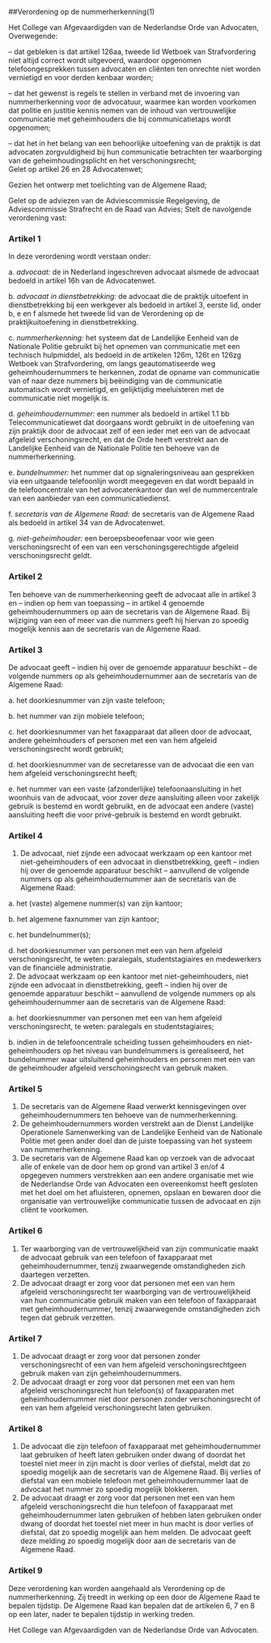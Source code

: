 <meta http-equiv='Content-Type' content='text/html; charset=utf-8' />

##Verordening op de nummerherkenning(1)

Het College van Afgevaardigden van de Nederlandse Orde van Advocaten,  
Overwegende:

– dat gebleken is dat artikel 126aa, tweede lid Wetboek van Strafvordering niet altijd correct wordt uitgevoerd, waardoor opgenomen telefoongesprekken tussen advocaten en cliënten ten onrechte niet worden vernietigd en voor derden kenbaar worden;  

– dat het gewenst is regels te stellen in verband met de invoering van nummerherkenning voor de advocatuur, waarmee kan worden voorkomen dat politie en justitie kennis nemen van de inhoud van vertrouwelijke communicatie met geheimhouders die bij communicatietaps wordt opgenomen;  

– dat het in het belang van een behoorlijke uitoefening van de praktijk is dat advocaten zorgvuldigheid bij hun communicatie betrachten ter waarborging van de geheimhoudingsplicht en het verschoningsrecht;   
Gelet op artikel 26 en 28 Advocatenwet;

Gezien het ontwerp met toelichting van de Algemene Raad;

Gelet op de adviezen van de Adviescommissie Regelgeving, de Adviescommissie Strafrecht en de Raad van Advies;
Stelt de navolgende verordening vast:    

### Artikel  1  

In deze verordening wordt verstaan onder: 

a.  *advocaat:* de in Nederland ingeschreven advocaat alsmede de advocaat bedoeld in artikel 16h van de Advocatenwet.  

b.  *advocaat in dienstbetrekking:* de advocaat die de praktijk uitoefent in dienstbetrekking bij een werkgever als bedoeld in artikel 3, eerste lid, onder b, e en f alsmede het tweede lid van de Verordening op de praktijkuitoefening in dienstbetrekking.  

c.  *nummerherkenning:*  het systeem dat de Landelijke Eenheid van de Nationale Politie gebruikt bij het opnemen van communicatie met een technisch hulpmiddel, als bedoeld in de artikelen 126m, 126t en 126zg Wetboek van Strafvordering, om langs geautomatiseerde weg geheimhoudernummers te herkennen, zodat de opname van communicatie van of naar deze nummers bij beëindiging van de communicatie automatisch wordt vernietigd, en gelijktijdig meeluisteren met de communicatie niet mogelijk is.  

d.  *geheimhoudernummer:*  een nummer als bedoeld in artikel 1.1 bb Telecommunicatiewet dat doorgaans wordt gebruikt in de uitoefening van zijn praktijk door de advocaat zelf of een ieder met een van de advocaat afgeleid verschoningsrecht, en dat de Orde heeft verstrekt aan de Landelijke Eenheid van de Nationale Politie ten behoeve van de nummerherkenning.  

e.  *bundelnummer:* het nummer dat op signaleringsniveau aan gesprekken via een uitgaande telefoonlijn wordt meegegeven en dat wordt bepaald in de telefooncentrale van het advocatenkantoor dan wel de nummercentrale van een aanbieder van een communicatiedienst.  

f.  *secretaris van de Algemene Raad:* de secretaris van de Algemene Raad als bedoeld in artikel 34 van de Advocatenwet.  

g.  *niet-geheimhouder:* een beroepsbeoefenaar voor wie geen verschoningsrecht of een van een verschoningsgerechtigde afgeleid verschoningsrecht geldt.   

### Artikel  2  

Ten behoeve van de nummerherkenning geeft de advocaat alle in artikel 3 en – indien op hem van toepassing – in artikel 4 genoemde geheimhoudernummers op aan de secretaris van de Algemene Raad. Bij wijziging van een of meer van die nummers geeft hij hiervan zo spoedig mogelijk kennis aan de secretaris van de Algemene Raad. 

### Artikel  3  

De advocaat geeft – indien hij over de genoemde apparatuur beschikt – de volgende nummers op als geheimhoudernummer aan de secretaris van de Algemene Raad: 

a. het doorkiesnummer van zijn vaste telefoon;  

b. het nummer van zijn mobiele telefoon;  

c. het doorkiesnummer van het faxapparaat dat alleen door de advocaat, andere geheimhouders of personen met een van hem afgeleid verschoningsrecht wordt gebruikt;  

d. het doorkiesnummer van de secretaresse van de advocaat die een van hem afgeleid verschoningsrecht heeft;  

e. het nummer van een vaste (afzonderlijke) telefoonaansluiting in het woonhuis van de advocaat, voor zover deze aansluiting alleen voor zakelijk gebruik is bestemd en wordt gebruikt, en de advocaat een andere (vaste) aansluiting heeft die voor privé-gebruik is bestemd en wordt gebruikt.   

### Artikel  4  

1.  De advocaat, niet zijnde een advocaat werkzaam op een kantoor met niet-geheimhouders of een advocaat in dienstbetrekking, geeft – indien hij over de genoemde apparatuur beschikt – aanvullend de volgende nummers op als geheimhoudernummer aan de secretaris van de Algemene Raad: 

a. het (vaste) algemene nummer(s) van zijn kantoor;  

b. het algemene faxnummer van zijn kantoor;  

c. het bundelnummer(s);  

d. het doorkiesnummer van personen met een van hem afgeleid verschoningsrecht, te weten: paralegals, studentstagiaires en medewerkers van de financiële administratie.     
2.  De advocaat werkzaam op een kantoor met niet-geheimhouders, niet zijnde een advocaat in dienstbetrekking, geeft – indien hij over de genoemde apparatuur beschikt – aanvullend de volgende nummers op als geheimhoudernummer aan de secretaris van de Algemene Raad: 

a. het doorkiesnummer van personen met een van hem afgeleid verschoningsrecht, te weten: paralegals en studentstagiaires;  

b. indien in de telefooncentrale scheiding tussen geheimhouders en niet-geheimhouders op het niveau van bundelnummers is gerealiseerd, het bundelnummer waar uitsluitend geheimhouders en personen met een van de geheimhouder afgeleid verschoningsrecht van gebruik maken.    

### Artikel  5  

1. De secretaris van de Algemene Raad verwerkt kennisgevingen over geheimhoudernummers ten behoeve van de nummerherkenning.
2. De geheimhoudernummers worden verstrekt aan de Dienst Landelijke Operationele Samenwerking van de Landelijke Eenheid van de Nationale Politie met geen ander doel dan de juiste toepassing van het systeem van nummerherkenning.
3. De secretaris van de Algemene Raad kan op verzoek van de advocaat alle of enkele van de door hem op grond van artikel 3 en/of 4 opgegeven nummers verstrekken aan een andere organisatie met wie de Nederlandse Orde van Advocaten een overeenkomst heeft gesloten met het doel om het afluisteren, opnemen, opslaan en bewaren door die organisatie van vertrouwelijke communicatie tussen de advocaat en zijn cliënt te voorkomen. 

### Artikel  6  

1.  Ter waarborging van de vertrouwelijkheid van zijn communicatie maakt de advocaat gebruik van een telefoon of faxapparaat met geheimhoudernummer, tenzij zwaarwegende omstandigheden zich daartegen verzetten.   
2.  De advocaat draagt er zorg voor dat personen met een van hem afgeleid verschoningsrecht ter waarborging van de vertrouwelijkheid van hun communicatie gebruik maken van een telefoon of faxapparaat met geheimhoudernummer, tenzij zwaarwegende omstandigheden zich tegen dat gebruik verzetten.  

### Artikel  7  

1.  De advocaat draagt er zorg voor dat personen zonder verschoningsrecht of een van hem afgeleid verschoningsrechtgeen gebruik maken van zijn geheimhoudernummers.   
2.  De advocaat draagt er zorg voor dat personen met een van hem afgeleid verschoningsrecht hun telefoon(s) of faxapparaten met geheimhoudernummer niet door personen zonder verschoningsrecht of een van hem afgeleid verschoningsrecht laten gebruiken.  

### Artikel  8  

1.  De advocaat die zijn telefoon of faxapparaat met geheimhoudernummer laat gebruiken of heeft laten gebruiken onder dwang of doordat het toestel niet meer in zijn macht is door verlies of diefstal, meldt dat zo spoedig mogelijk aan de secretaris van de Algemene Raad. Bij verlies of diefstal van een mobiele telefoon met geheimhoudernummer laat de advocaat het nummer zo spoedig mogelijk blokkeren.   
2.  De advocaat draagt er zorg voor dat personen met een van hem afgeleid verschoningsrecht die hun telefoon of faxapparaat met geheimhoudernummer laten gebruiken of hebben laten gebruiken onder dwang of doordat het toestel niet meer in hun macht is door verlies of diefstal, dat zo spoedig mogelijk aan hem melden. De advocaat geeft deze melding zo spoedig mogelijk door aan de secretaris van de Algemene Raad.  

### Artikel  9  

Deze verordening kan worden aangehaald als Verordening op de nummerherkenning. Zij treedt in werking op een door de Algemene Raad te bepalen tijdstip. De Algemene Raad kan bepalen dat de artikelen 6, 7 en 8 op een later, nader te bepalen tijdstip in werking treden. 

Het College van Afgevaardigden van de Nederlandse Orde van Advocaten.    
